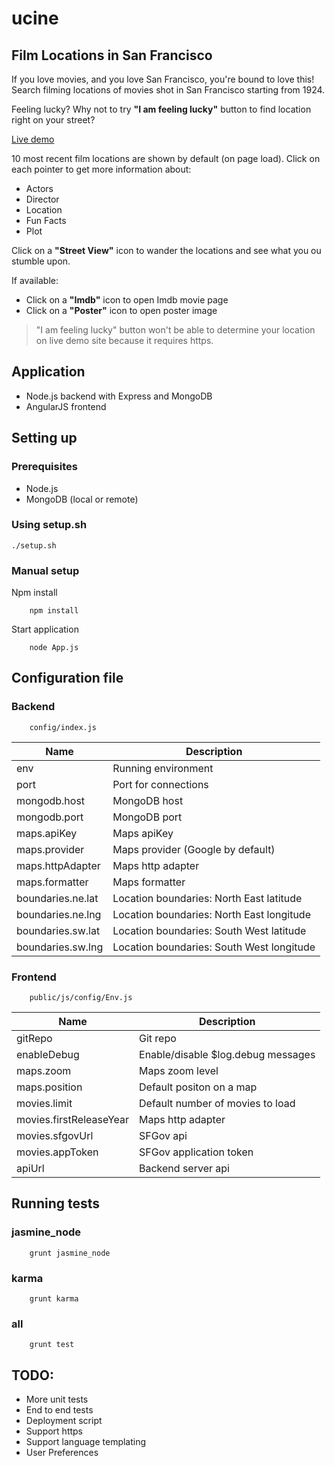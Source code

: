 # ucine
## Film Locations in San Francisco
If you love movies, and you love San Francisco, you're bound to love this! 
Search filming locations of movies shot in San Francisco starting from 1924.

Feeling lucky? Why not to try **"I am feeling lucky"** button to find location right
on your street?

[Live demo](http://52.16.150.246:8080)

10 most recent film locations are shown by default (on page load).
Click on each pointer to get more information about: 
* Actors
* Director
* Location
* Fun Facts
* Plot

Click on a **"Street View"** icon to wander the locations and see what you ou stumble upon.

If available: 
* Click on a **"Imdb"** icon to open Imdb movie page
* Click on a **"Poster"** icon to open poster image

> "I am feeling lucky" button won't be able to determine your location on live demo site because it requires https.

## Application
* Node.js backend with Express and MongoDB
* AngularJS frontend

## Setting up
### Prerequisites
* Node.js
* MongoDB (local or remote)

### Using setup.sh
```
./setup.sh
```

### Manual setup
Npm install
```
    npm install
```
Start application
```
    node App.js
```

## Configuration file
### Backend
```
    config/index.js
```
Name                | Description
--------------------| -------------
env                 | Running environment
port                | Port for connections
mongodb.host        | MongoDB host
mongodb.port        | MongoDB port
maps.apiKey         | Maps apiKey
maps.provider       | Maps provider (Google by default)
maps.httpAdapter    | Maps http adapter
maps.formatter      | Maps formatter
boundaries.ne.lat   | Location boundaries: North East latitude
boundaries.ne.lng   | Location boundaries: North East longitude
boundaries.sw.lat   | Location boundaries: South West latitude
boundaries.sw.lng   | Location boundaries: South West longitude
### Frontend
```
    public/js/config/Env.js
```
Name                      | Description
--------------------------| -------------
gitRepo                   | Git repo
enableDebug               | Enable/disable $log.debug messages
maps.zoom                 | Maps zoom level
maps.position             | Default positon on a map
movies.limit              | Default number of movies to load
movies.firstReleaseYear   | Maps http adapter
movies.sfgovUrl           | SFGov api
movies.appToken           | SFGov application token
apiUrl                    | Backend server api

## Running tests
### jasmine_node
```
    grunt jasmine_node
```
### karma
```
    grunt karma
```
### all
```
    grunt test
```


## TODO:
* More unit tests
* End to end tests
* Deployment script
* Support https
* Support language templating
* User Preferences

